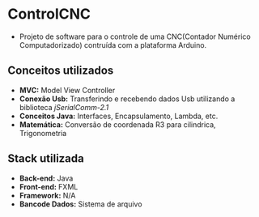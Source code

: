 # ControlCNC
- Projeto de software para o controle de uma CNC(Contador Numérico Computadorizado) contruída com a plataforma Arduino.

## Conceitos utilizados
- **MVC:** Model View Controller
- **Conexão Usb:** Transferindo e recebendo dados Usb utilizando a biblioteca _jSerialComm-2.1_
- **Conceitos Java:** Interfaces, Encapsulamento, Lambda, etc.
- **Matemática:** Conversão de coordenada R3 para cilindrica, Trigonometria

## Stack utilizada

- **Back-end:** Java 
- **Front-end:** FXML
- **Framework:**  N/A
- **Bancode Dados:** Sistema de arquivo
